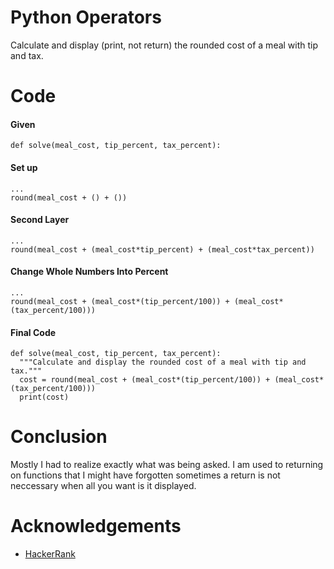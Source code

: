 # Python Operators

Calculate and display (print, not return) the rounded cost of a meal with tip and tax.

# Code

#### Given

```
def solve(meal_cost, tip_percent, tax_percent):
```

#### Set up

```
...
round(meal_cost + () + ())
```

#### Second Layer

```
...
round(meal_cost + (meal_cost*tip_percent) + (meal_cost*tax_percent))
```

#### Change Whole Numbers Into Percent

```
...
round(meal_cost + (meal_cost*(tip_percent/100)) + (meal_cost*(tax_percent/100)))
```

#### Final Code

```
def solve(meal_cost, tip_percent, tax_percent):
  """Calculate and display the rounded cost of a meal with tip and tax."""
  cost = round(meal_cost + (meal_cost*(tip_percent/100)) + (meal_cost*(tax_percent/100)))
  print(cost)
```

# Conclusion

Mostly I had to realize exactly what was being asked. I am used to returning on functions that I might have forgotten sometimes a return is not neccessary when all you want is it displayed.

# Acknowledgements

* [HackerRank](https://www.hackerrank.com)
